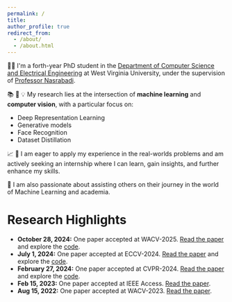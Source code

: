 ```yaml
---
permalink: /
title:
author_profile: true
redirect_from: 
  - /about/
  - /about.html
---
```

👩‍💻 I'm a forth-year PhD student in the [Department of Computer Science and Electrical Engineering](https://lcsee.statler.wvu.edu/) at West Virginia University, under the supervision of [Professor Nasrabadi](https://nassernasrabadi.faculty.wvu.edu/). 

📚 🔬 💡 My research lies at the intersection of **machine learning** and **computer vision**, with a particular focus on:

* Deep Representation Learning
* Generative models
* Face Recognition 
* Dataset Distillation

📈 🌱 I am eager to apply my experience in the real-worlds problems and am actively seeking an internship where I can learn, gain insights, and further enhance my skills.

👥 I am also passionate about assisting others on their journey in the world of Machine Learning and academia.

Research Highlights
======
- **October 28, 2024:** One paper accepted at WACV-2025. [Read the paper]() and explore the [code](https://github.com/SaharR1372/DM_Style_matching).
- **July 1, 2024:** One paper accepted at ECCV-2024. [Read the paper](https://arxiv.org/abs/2407.14972) and explore the [code](https://github.com/msed-Ebrahimi/ARoFace).
- **February 27, 2024:** One paper accepted at CVPR-2024. [Read the paper](https://arxiv.org/abs/2403.16937) and explore the [code](https://github.com/msed-Ebrahimi/DL2PA_CVPR24).
- **Feb 15, 2023:** One paper accepted at IEEE Access. [Read the paper]([https://arxiv.org/abs/2407.14972](https://ieeexplore.ieee.org/document/10034761)).
- **Aug 15, 2022:** One paper accepted at WACV-2023.  [Read the paper](https://arxiv.org/abs/2306.04000).




